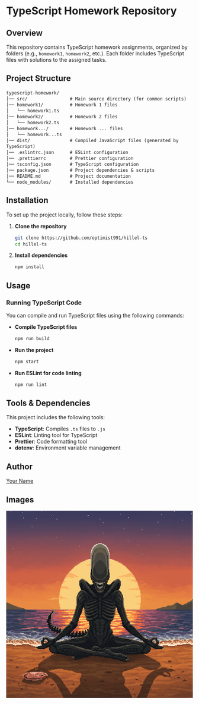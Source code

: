 # TypeScript Homework Repository

## Overview

This repository contains TypeScript homework assignments, organized by folders (e.g., `homework1`, `homework2`, etc.). Each folder includes TypeScript files with solutions to the assigned tasks.

## Project Structure

```
typescript-homework/
│── src/                # Main source directory (for common scripts)
│── homework1/          # Homework 1 files
│   └── homework1.ts
│── homework2/          # Homework 2 files
│   └── homework2.ts
│── homework.../        # Homework ... files
│   └── homework...ts
│── dist/               # Compiled JavaScript files (generated by TypeScript)
│── .eslintrc.json      # ESLint configuration
│── .prettierrc         # Prettier configuration
│── tsconfig.json       # TypeScript configuration
│── package.json        # Project dependencies & scripts
│── README.md           # Project documentation
└── node_modules/       # Installed dependencies
```

## Installation

To set up the project locally, follow these steps:

1. **Clone the repository**
   ```sh
   git clone https://github.com/optimist991/hillel-ts
   cd hillel-ts
   ```
2. **Install dependencies**
   ```sh
   npm install
   ```

## Usage

### Running TypeScript Code

You can compile and run TypeScript files using the following commands:

- **Compile TypeScript files**
  ```sh
  npm run build
  ```
- **Run the project**
  ```sh
  npm start
  ```
- **Run ESLint for code linting**
  ```sh
  npm run lint
  ```

## Tools & Dependencies

This project includes the following tools:

- **TypeScript**: Compiles `.ts` files to `.js`
- **ESLint**: Linting tool for TypeScript
- **Prettier**: Code formatting tool
- **dotenv**: Environment variable management

## Author

[Your Name](https://github.com/optimist991)

## Images

![Alien Yoga](img/logo/alien_yoga.png)
